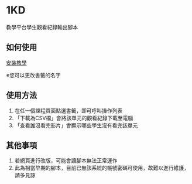 # 1KD
教學平台學生觀看紀錄輸出腳本

## 如何使用
[安裝教學](https://sharteeya.github.io/1KD/)

※您可以更改書籤的名字

## 使用方法
1. 在任一個課程頁面點選書籤，即可呼叫操作列表
2. 「下載為CSV檔」會將該單元的觀看紀錄下載至電腦
3. 「查看誰沒看完影片」會顯示哪些學生沒有看完該單元

## 其他事項
1. 若網頁進行改版，可能會讓腳本無法正常運作
2. 此為相當早期的腳本，目前已無該系統的帳號密碼可使用，故難以進行維護，請多見諒
